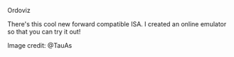 Ordoviz

There's this cool new forward compatible ISA. I created an online emulator so that you can try it out!

Image credit: @TauAs
